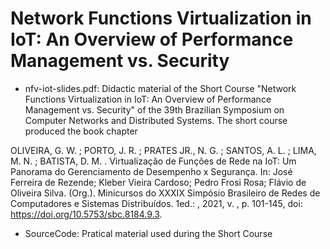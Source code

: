 # Network Functions Virtualization in IoT: An Overview of Performance Management vs. Security 

- nfv-iot-slides.pdf: Didactic material of the Short Course "Network Functions Virtualization in IoT: An Overview of Performance Management vs. Security" of the 39th Brazilian Symposium on Computer Networks and Distributed Systems. The short course produced the book chapter

OLIVEIRA, G. W. ; PORTO, J. R. ; PRATES JR., N. G. ; SANTOS, A. L. ; LIMA, M. N. ; BATISTA, D. M. . Virtualização de Funções de Rede na IoT: Um Panorama do Gerenciamento de Desempenho x Segurança. In: José Ferreira de Rezende; Kleber Vieira Cardoso; Pedro Frosi Rosa; Flávio de Oliveira Silva. (Org.). Minicursos do XXXIX Simpósio Brasileiro de Redes de Computadores e Sistemas Distribuídos. 1ed.: , 2021, v. , p. 101-145, doi: https://doi.org/10.5753/sbc.8184.9.3.

- SourceCode: Pratical material used during the Short Course

